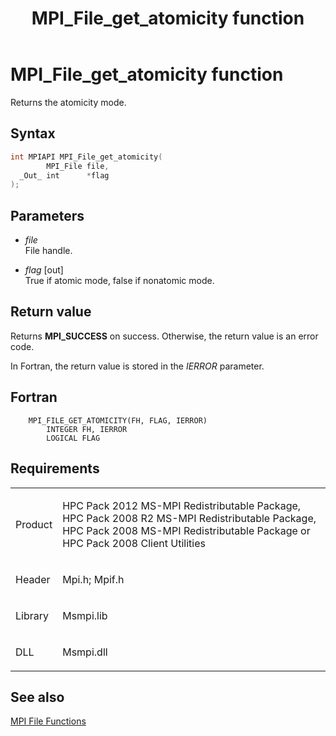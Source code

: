 ﻿---
title: MPI_File_get_atomicity function
TOCTitle: MPI_File_get_atomicity function
ms:assetid: 7ebe709c-0295-400d-90a4-b8ac8551806e
ms:mtpsurl: https://msdn.microsoft.com/en-us/library/Dn473312(v=VS.85)
ms:contentKeyID: 59360858
ms.date: 03/28/2018
mtps_version: v=VS.85
f1_keywords:
- MPI_FILE_GET_ATOMICITY
- mpif/MPI_File_get_atomicity
- mpi/MPI_FILE_GET_ATOMICITY
dev_langs:
- C++
- C
---

# MPI\_File\_get\_atomicity function

Returns the atomicity mode.

## Syntax

``` c++
int MPIAPI MPI_File_get_atomicity(
        MPI_File file,
  _Out_ int      *flag
);
```

## Parameters

  - *file*  
    File handle.

  - *flag* \[out\]  
    True if atomic mode, false if nonatomic mode.

## Return value

Returns **MPI\_SUCCESS** on success. Otherwise, the return value is an error code.

In Fortran, the return value is stored in the *IERROR* parameter.

## Fortran

``` FORTRAN
    MPI_FILE_GET_ATOMICITY(FH, FLAG, IERROR)
        INTEGER FH, IERROR
        LOGICAL FLAG
```

## Requirements

<table>
<colgroup>
<col/>
<col/>
</colgroup>
<tbody>
<tr class="odd">
<td><p>Product</p></td>
<td><p>HPC Pack 2012 MS-MPI Redistributable Package, HPC Pack 2008 R2 MS-MPI Redistributable Package, HPC Pack 2008 MS-MPI Redistributable Package or HPC Pack 2008 Client Utilities</p></td>
</tr>
<tr class="even">
<td><p>Header</p></td>
<td>Mpi.h;
Mpif.h</td>
</tr>
<tr class="odd">
<td><p>Library</p></td>
<td>Msmpi.lib</td>
</tr>
<tr class="even">
<td><p>DLL</p></td>
<td>Msmpi.dll</td>
</tr>
</tbody>
</table>


## See also

[MPI File Functions](mpi-file-functions.md)

